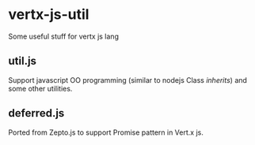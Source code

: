 vertx-js-util
=============

Some useful stuff for vertx js lang

util.js
-------
Support javascript OO programming (similar to nodejs Class *inherits*) and some other utilities.

deferred.js
-----------
Ported from Zepto.js to support Promise pattern in Vert.x js.